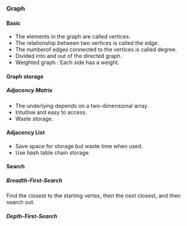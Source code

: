 ### Graph

#### Basic
- The elements in the graph are called vertices.
- The relationship between two vertices is called the edge.
- The numberof edges connected to the vertices is called degree.
- Divided into and out of the directed graph.
- Weighted graph : Each side has a weight.
#### Graph storage
##### Adjacency Matrix
- The underlying depends on a two-dimensional array.
- Intuitive and easy to access.
- Waste storage.
#### Adjacency List
- Save space for storage but waste time when used.
- Use hash table chain storage.

#### Search
##### Breadth-First-Search
Find the closest to the starting vertex, then the next closest, and then search out.
##### Depth-First-Search